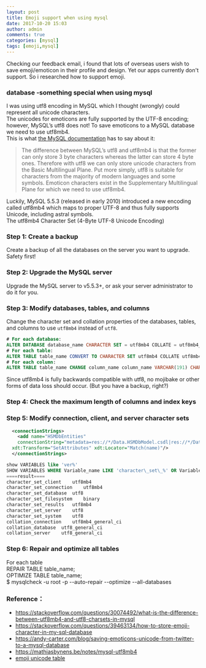 ```yaml
---
layout: post
title: Emoji support when using mysql
date: 2017-10-20 15:03
author: admin
comments: true
categories: [mysql]
tags: [emoji,mysql]
---
```




Checking our feedback email, i found that lots of overseas users wish to save emoji/emoticon in their profile and design. Yet our apps currently don't support. So i researched how to support emoji.  

### database -something special when using mysql

I was using utf8 encoding in MySQL which I thought (wrongly) could represent all unicode characters.  
The unicodes for emoticons are fully supported by the UTF-8 encoding; however, MySQL’s utf8 does not! To save emoticons to a MySQL database we need to use utf8mb4.  
This is what [the MySQL documentation](https://dev.mysql.com/doc/refman/5.5/en/charset-unicode-utf8mb4.html) has to say about it:  
> The difference between MySQL’s utf8 and utf8mb4 is that the former can only store 3 byte characters whereas the latter can store 4 byte ones. Therefore with utf8 we can only store unicode characters from the Basic Multilingual Plane. Put more simply, utf8 is suitable for characters from the majority of modern languages and some symbols. Emoticon characters exist in the Supplementary Multilingual Plane for which we need to use utf8mb4.  

Luckily, MySQL 5.5.3 (released in early 2010) introduced a new encoding called utf8mb4 which maps to proper UTF-8 and thus fully supports Unicode, including astral symbols.  
The utf8mb4 Character Set (4-Byte UTF-8 Unicode Encoding)  

### Step 1: Create a backup
Create a backup of all the databases on the server you want to upgrade. Safety first!  
### Step 2: Upgrade the MySQL server
Upgrade the MySQL server to v5.5.3+, or ask your server administrator to do it for you.  
### Step 3: Modify databases, tables, and columns
Change the character set and collation properties of the databases, tables, and columns to use `utf8mb4` instead of `utf8`.  

```sql
# For each database:
ALTER DATABASE database_name CHARACTER SET = utf8mb4 COLLATE = utf8mb4_unicode_ci;
# For each table:
ALTER TABLE table_name CONVERT TO CHARACTER SET utf8mb4 COLLATE utf8mb4_unicode_ci;
# For each column:
ALTER TABLE table_name CHANGE column_name column_name VARCHAR(191) CHARACTER SET utf8mb4 COLLATE utf8mb4_unicode_ci;
```
Since utf8mb4 is fully backwards compatible with utf8, no mojibake or other forms of data loss should occur. (But you have a backup, right?)  

### Step 4: Check the maximum length of columns and index keys
### Step 5: Modify connection, client, and server character sets
```xml
  <connectionStrings>
    <add name="HSMDbEntities"
    connectionString="metadata=res://*/Data.HSMDbModel.csdl|res://*/Data.HSMDbModel.ssdl|res://*/Data.HSMDbModel.msl;provider=Devart.Data.MySql;provider connection string=&quot;server=rm-domain.mysql.rds.aliyuncs.com;user id=*#uid#*;password=*#pwd#*;persist security info=True;database=hsmdb;CharSet=utf8mb4;Pooling=true;Min Pool Size=2;Max Pool Size=30;&quot;" providerName="System.Data.EntityClient"
  xdt:Transform="SetAttributes" xdt:Locator="Match(name)"/>
  </connectionStrings>
```
```sql
show VARIABLES like 'ver%'
SHOW VARIABLES WHERE Variable_name LIKE 'character\_set\_%' OR Variable_name LIKE 'collation%';
====result====
character_set_client	utf8mb4
character_set_connection	utf8mb4
character_set_database	utf8
character_set_filesystem	binary
character_set_results	utf8mb4
character_set_server	utf8
character_set_system	utf8
collation_connection	utf8mb4_general_ci
collation_database	utf8_general_ci
collation_server	utf8_general_ci
```

### Step 6: Repair and optimize all tables
For each table  
REPAIR TABLE table_name;  
OPTIMIZE TABLE table_name;  
$ mysqlcheck -u root -p --auto-repair --optimize --all-databases  


### Reference：

* <https://stackoverflow.com/questions/30074492/what-is-the-difference-between-utf8mb4-and-utf8-charsets-in-mysql>
* <https://stackoverflow.com/questions/39463134/how-to-store-emoji-character-in-my-sql-database>
* <https://andy-carter.com/blog/saving-emoticons-unicode-from-twitter-to-a-mysql-database>
* <https://mathiasbynens.be/notes/mysql-utf8mb4>
* [emoji unicode table](https://apps.timwhitlock.info/emoji/tables/unicode#block-5-uncategorized)



